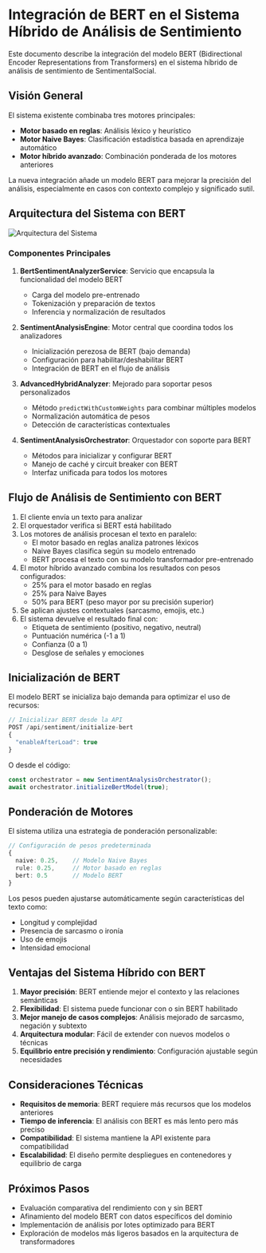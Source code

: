 # Integración de BERT en el Sistema Híbrido de Análisis de Sentimiento

Este documento describe la integración del modelo BERT (Bidirectional Encoder Representations from Transformers) en el sistema híbrido de análisis de sentimiento de SentimentalSocial.

## Visión General

El sistema existente combinaba tres motores principales:
- **Motor basado en reglas**: Análisis léxico y heurístico
- **Motor Naive Bayes**: Clasificación estadística basada en aprendizaje automático
- **Motor híbrido avanzado**: Combinación ponderada de los motores anteriores

La nueva integración añade un modelo BERT para mejorar la precisión del análisis, especialmente en casos con contexto complejo y significado sutil.

## Arquitectura del Sistema con BERT

![Arquitectura del Sistema](./bert-architecture.png)

### Componentes Principales

1. **BertSentimentAnalyzerService**: Servicio que encapsula la funcionalidad del modelo BERT
   - Carga del modelo pre-entrenado
   - Tokenización y preparación de textos
   - Inferencia y normalización de resultados

2. **SentimentAnalysisEngine**: Motor central que coordina todos los analizadores
   - Inicialización perezosa de BERT (bajo demanda)
   - Configuración para habilitar/deshabilitar BERT
   - Integración de BERT en el flujo de análisis

3. **AdvancedHybridAnalyzer**: Mejorado para soportar pesos personalizados
   - Método `predictWithCustomWeights` para combinar múltiples modelos
   - Normalización automática de pesos
   - Detección de características contextuales

4. **SentimentAnalysisOrchestrator**: Orquestador con soporte para BERT
   - Métodos para inicializar y configurar BERT
   - Manejo de caché y circuit breaker con BERT
   - Interfaz unificada para todos los motores

## Flujo de Análisis de Sentimiento con BERT

1. El cliente envía un texto para analizar
2. El orquestador verifica si BERT está habilitado
3. Los motores de análisis procesan el texto en paralelo:
   - El motor basado en reglas analiza patrones léxicos
   - Naive Bayes clasifica según su modelo entrenado
   - BERT procesa el texto con su modelo transformador pre-entrenado
4. El motor híbrido avanzado combina los resultados con pesos configurados:
   - 25% para el motor basado en reglas
   - 25% para Naive Bayes
   - 50% para BERT (peso mayor por su precisión superior)
5. Se aplican ajustes contextuales (sarcasmo, emojis, etc.)
6. El sistema devuelve el resultado final con:
   - Etiqueta de sentimiento (positivo, negativo, neutral)
   - Puntuación numérica (-1 a 1)
   - Confianza (0 a 1)
   - Desglose de señales y emociones

## Inicialización de BERT

El modelo BERT se inicializa bajo demanda para optimizar el uso de recursos:

```typescript
// Inicializar BERT desde la API
POST /api/sentiment/initialize-bert
{
  "enableAfterLoad": true
}
```

O desde el código:

```typescript
const orchestrator = new SentimentAnalysisOrchestrator();
await orchestrator.initializeBertModel(true);
```

## Ponderación de Motores

El sistema utiliza una estrategia de ponderación personalizable:

```typescript
// Configuración de pesos predeterminada
{
  naive: 0.25,    // Modelo Naive Bayes
  rule: 0.25,     // Motor basado en reglas
  bert: 0.5       // Modelo BERT
}
```

Los pesos pueden ajustarse automáticamente según características del texto como:
- Longitud y complejidad
- Presencia de sarcasmo o ironía
- Uso de emojis
- Intensidad emocional

## Ventajas del Sistema Híbrido con BERT

1. **Mayor precisión**: BERT entiende mejor el contexto y las relaciones semánticas
2. **Flexibilidad**: El sistema puede funcionar con o sin BERT habilitado
3. **Mejor manejo de casos complejos**: Análisis mejorado de sarcasmo, negación y subtexto
4. **Arquitectura modular**: Fácil de extender con nuevos modelos o técnicas
5. **Equilibrio entre precisión y rendimiento**: Configuración ajustable según necesidades

## Consideraciones Técnicas

- **Requisitos de memoria**: BERT requiere más recursos que los modelos anteriores
- **Tiempo de inferencia**: El análisis con BERT es más lento pero más preciso
- **Compatibilidad**: El sistema mantiene la API existente para compatibilidad
- **Escalabilidad**: El diseño permite despliegues en contenedores y equilibrio de carga

## Próximos Pasos

- Evaluación comparativa del rendimiento con y sin BERT
- Afinamiento del modelo BERT con datos específicos del dominio
- Implementación de análisis por lotes optimizado para BERT
- Exploración de modelos más ligeros basados en la arquitectura de transformadores
